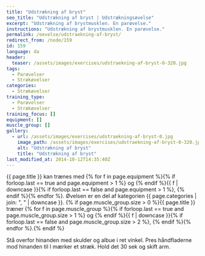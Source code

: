 ```yaml
---
title: "Udstrækning af bryst"
seo_title: "Udstrækning af bryst | Udstrækningsøvelse"
excerpt: "Udstrækning af brystmusklen. En parøvelse."
instructions: "Udstrækning af brystmusklen. En parøvelse."
permalink: /oevelse/udstraekning-af-bryst/
redirect_from: /node/159
id: 159
language: da
header:
  teaser: /assets/images/exercises/udstraekning-af-bryst-0-320.jpg
tags:
  - Parøvelser
  - Strækøvelser
categories:
  - Strækøvelser
training_type:
  - Parøvelser
  - Strækøvelser
training_focus: []
equipment: []
muscle_group: []
gallery:
  - url: /assets/images/exercises/udstraekning-af-bryst-0.jpg
    image_path: /assets/images/exercises/udstraekning-af-bryst-0-320.jpg
    alt: "Udstrækning af bryst"
    title: "Udstrækning af bryst"
last_modified_at: 2014-10-12T14:35:40Z
---
```

{{ page.title }} kan trænes med {% for f in page.equipment %}{% if forloop.last == true and page.equipment > 1 %} og {% endif %}{{ f | downcase  }}{% if forloop.last == false and page.equipment > 1 %}, {% endif %}{% endfor %}. Øvelsen er en del af kategorien {{ page.categories | join: ", " | downcase }}. {% if page.muscle_group.size > 0 %}{{ page.title }} træner {% for f in page.muscle_group %}{% if forloop.last == true and page.muscle_group.size > 1 %} og {% endif %}{{ f | downcase }}{% if forloop.last == false and page.muscle_group.size > 2 %}, {% endif %}{% endfor %}.{% endif %}

Stå overfor hinanden med skulder og albue i ret vinkel. Pres håndfladerne mod hinanden til I mærker et stræk. Hold det 30 sek og skift arm.
